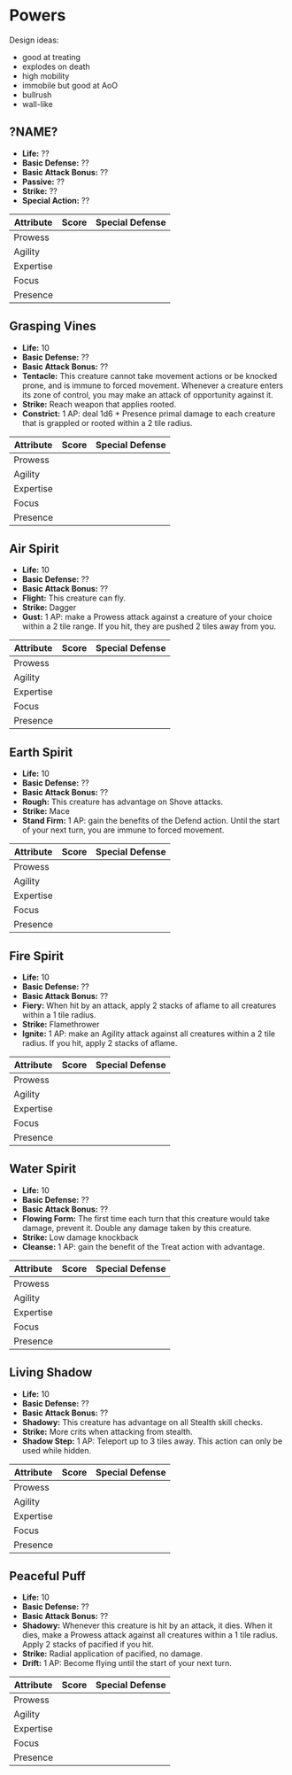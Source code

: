 # Powers

Design ideas:

- good at treating
- explodes on death
- high mobility
- immobile but good at AoO
- bullrush
- wall-like

## ?NAME?

- **Life:** ??
- **Basic Defense:** ??
- **Basic Attack Bonus:** ??
- **Passive:** ??
- **Strike:** ??
- **Special Action:** ??

| **Attribute** | **Score** | **Special Defense** |
| ------------- | --------- | ------------------- |
| Prowess       |           |                     |
| Agility       |           |                     |
| Expertise     |           |                     |
| Focus         |           |                     |
| Presence      |           |                     |

## Grasping Vines

- **Life:** 10
- **Basic Defense:** ??
- **Basic Attack Bonus:** ??
- **Tentacle:** This creature cannot take movement actions or be knocked prone, and is immune to forced movement. Whenever a creature enters its zone of control, you may make an attack of opportunity against it.
- **Strike:** Reach weapon that applies rooted.
- **Constrict:** 1 AP: deal 1d6 + Presence primal damage to each creature that is grappled or rooted within a 2 tile radius.

| **Attribute** | **Score** | **Special Defense** |
| ------------- | --------- | ------------------- |
| Prowess       |           |                     |
| Agility       |           |                     |
| Expertise     |           |                     |
| Focus         |           |                     |
| Presence      |           |                     |

## Air Spirit

- **Life:** 10
- **Basic Defense:** ??
- **Basic Attack Bonus:** ??
- **Flight:** This creature can fly.
- **Strike:** Dagger
- **Gust:** 1 AP: make a Prowess attack against a creature of your choice within a 2 tile range. If you hit, they are pushed 2 tiles away from you.

| **Attribute** | **Score** | **Special Defense** |
| ------------- | --------- | ------------------- |
| Prowess       |           |                     |
| Agility       |           |                     |
| Expertise     |           |                     |
| Focus         |           |                     |
| Presence      |           |                     |

## Earth Spirit

- **Life:** 10
- **Basic Defense:** ??
- **Basic Attack Bonus:** ??
- **Rough:** This creature has advantage on Shove attacks.
- **Strike:** Mace
- **Stand Firm:** 1 AP: gain the benefits of the Defend action. Until the start of your next turn, you are immune to forced movement.

| **Attribute** | **Score** | **Special Defense** |
| ------------- | --------- | ------------------- |
| Prowess       |           |                     |
| Agility       |           |                     |
| Expertise     |           |                     |
| Focus         |           |                     |
| Presence      |           |                     |

## Fire Spirit

- **Life:** 10
- **Basic Defense:** ??
- **Basic Attack Bonus:** ??
- **Fiery:** When hit by an attack, apply 2 stacks of aflame to all creatures within a 1 tile radius.
- **Strike:** Flamethrower
- **Ignite:** 1 AP: make an Agility attack against all creatures within a 2 tile radius. If you hit, apply 2 stacks of aflame.

| **Attribute** | **Score** | **Special Defense** |
| ------------- | --------- | ------------------- |
| Prowess       |           |                     |
| Agility       |           |                     |
| Expertise     |           |                     |
| Focus         |           |                     |
| Presence      |           |                     |

## Water Spirit

- **Life:** 10
- **Basic Defense:** ??
- **Basic Attack Bonus:** ??
- **Flowing Form:** The first time each turn that this creature would take damage, prevent it. Double any damage taken by this creature.
- **Strike:** Low damage knockback
- **Cleanse:** 1 AP: gain the benefit of the Treat action with advantage.

| **Attribute** | **Score** | **Special Defense** |
| ------------- | --------- | ------------------- |
| Prowess       |           |                     |
| Agility       |           |                     |
| Expertise     |           |                     |
| Focus         |           |                     |
| Presence      |           |                     |

## Living Shadow

- **Life:** 10
- **Basic Defense:** ??
- **Basic Attack Bonus:** ??
- **Shadowy:** This creature has advantage on all Stealth skill checks.
- **Strike:** More crits when attacking from stealth.
- **Shadow Step:** 1 AP: Teleport up to 3 tiles away. This action can only be used while hidden.

| **Attribute** | **Score** | **Special Defense** |
| ------------- | --------- | ------------------- |
| Prowess       |           |                     |
| Agility       |           |                     |
| Expertise     |           |                     |
| Focus         |           |                     |
| Presence      |           |                     |

## Peaceful Puff

- **Life:** 10
- **Basic Defense:** ??
- **Basic Attack Bonus:** ??
- **Shadowy:** Whenever this creature is hit by an attack, it dies. When it dies, make a Prowess attack against all creatures within a 1 tile radius. Apply 2 stacks of pacified if you hit.
- **Strike:** Radial application of pacified, no damage.
- **Drift:** 1 AP: Become flying until the start of your next turn.

| **Attribute** | **Score** | **Special Defense** |
| ------------- | --------- | ------------------- |
| Prowess       |           |                     |
| Agility       |           |                     |
| Expertise     |           |                     |
| Focus         |           |                     |
| Presence      |           |                     |
